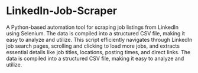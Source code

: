 # LinkedIn-Job-Scraper
A Python-based automation tool for scraping job listings from LinkedIn using Selenium. The data is compiled into a structured CSV file, making it easy to analyze and utilize.
This script efficiently navigates through LinkedIn job search pages, scrolling and clicking to load more jobs, and extracts essential details like job titles, locations, posting times, and direct links. 
The data is compiled into a structured CSV file, making it easy to analyze and utilize. 
